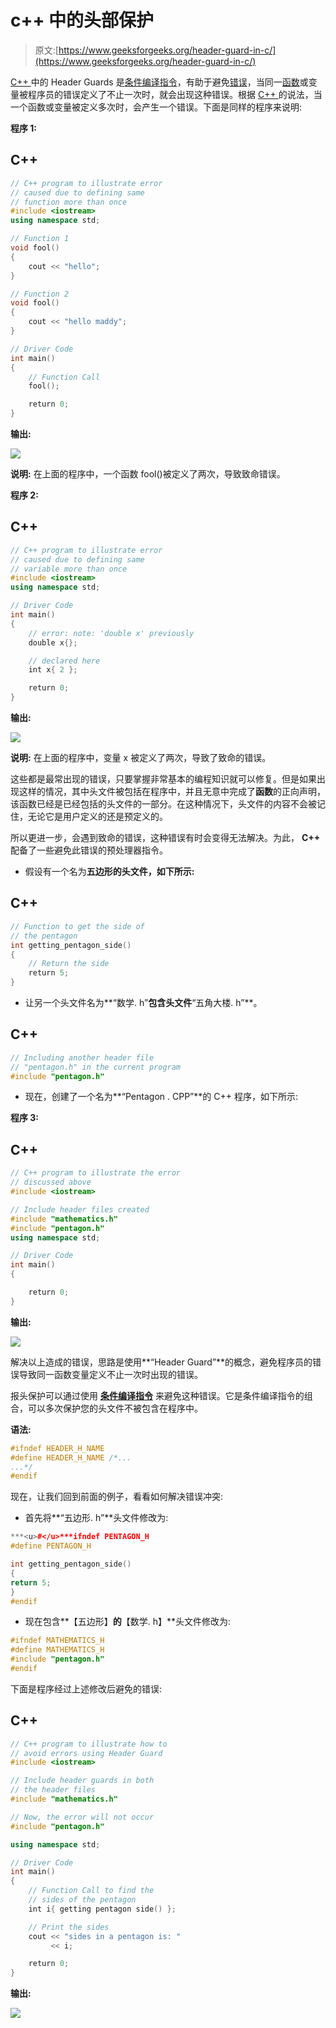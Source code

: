 # c++ 中的头部保护

> 原文:[https://www.geeksforgeeks.org/header-guard-in-c/](https://www.geeksforgeeks.org/header-guard-in-c/)

[C++ ](https://www.geeksforgeeks.org/c-plus-plus/) 中的 Header Guards 是[条件编译指令](https://www.geeksforgeeks.org/cpp-preprocessor-directives-set-2/)，有助于避免[错误](https://www.geeksforgeeks.org/errors-in-cc/)，当同一[函数](https://www.geeksforgeeks.org/functions-in-c/)或变量被程序员的错误定义了不止一次时，就会出现这种错误。根据 [C++ ](https://www.geeksforgeeks.org/c-plus-plus/) 的说法，当一个函数或变量被定义多次时，会产生一个错误。下面是同样的程序来说明:

**程序 1:**

## C++

```cpp
// C++ program to illustrate error
// caused due to defining same
// function more than once
#include <iostream>
using namespace std;

// Function 1
void fool()
{
    cout << "hello";
}

// Function 2
void fool()
{
    cout << "hello maddy";
}

// Driver Code
int main()
{
    // Function Call
    fool();

    return 0;
}
```

**输出:**

![](img/9fbbecd4bddf231c028627dc68c06279.png)

**说明:**
在上面的程序中，一个函数 fool()被定义了两次，导致致命错误。

**程序 2:**

## C++

```cpp
// C++ program to illustrate error
// caused due to defining same
// variable more than once
#include <iostream>
using namespace std;

// Driver Code
int main()
{
    // error: note: 'double x' previously
    double x{};

    // declared here
    int x{ 2 };

    return 0;
}
```

**输出:**

![](img/129143b31a7ba661ffedc5dd87070eef.png)

**说明:**
在上面的程序中，变量 x 被定义了两次，导致了致命的错误。

这些都是最常出现的错误，只要掌握非常基本的编程知识就可以修复。但是如果出现这样的情况，其中[](https://www.geeksforgeeks.org/write-header-file-c/)头文件被包括在程序中，并且无意中完成了**函数**的正向声明，该函数已经是已经包括的头文件的一部分。在这种情况下，头文件的内容不会被记住，无论它是用户定义的还是预定义的。

所以更进一步，会遇到致命的错误，这种错误有时会变得无法解决。为此， **C++** 配备了一些避免此错误的预处理器指令。

*   假设有一个名为**五边形的头文件，如下所示:**

## C++

```cpp
// Function to get the side of
// the pentagon
int getting_pentagon_side()
{
    // Return the side
    return 5;
}
```

*   让另一个头文件名为**“数学. h”**包含头文件**“五角大楼. h”**。

## C++

```cpp
// Including another header file
// "pentagon.h" in the current program
#include "pentagon.h"
```

*   现在，创建了一个名为**“Pentagon . CPP”**的 C++ 程序，如下所示:

**程序 3:**

## C++

```cpp
// C++ program to illustrate the error
// discussed above
#include <iostream>

// Include header files created
#include "mathematics.h"
#include "pentagon.h"
using namespace std;

// Driver Code
int main()
{

    return 0;
}
```

**输出:**

![](img/f6eac70d0ce3ab438c4adb8c2fc7bc44.png)

解决以上造成的错误，思路是使用**“Header Guard”**的概念，避免程序员的错误导致同一函数变量定义不止一次时出现的错误。

报头保护可以通过使用 [**条件编译指令**](https://www.geeksforgeeks.org/cpp-preprocessor-directives-set-2/) 来避免这种错误。它是条件编译指令的组合，可以多次保护您的头文件不被包含在程序中。

**语法:**

```cpp
#ifndef HEADER_H_NAME
#define HEADER_H_NAME /*...
...*/
#endif

```

现在，让我们回到前面的例子，看看如何解决错误冲突:

*   首先将**“五边形. h”**头文件修改为:

```cpp
***<u>#</u>***ifndef PENTAGON_H
#define PENTAGON_H

int getting_pentagon_side()
{ 
return 5;
}
#endif

```

*   现在包含**【五边形】**的**【数学. h】**头文件修改为:

```cpp
#ifndef MATHEMATICS_H
#define MATHEMATICS_H
#include "pentagon.h"
#endif

```

下面是程序经过上述修改后避免的错误:

## C++

```cpp
// C++ program to illustrate how to
// avoid errors using Header Guard
#include <iostream>

// Include header guards in both
// the header files
#include "mathematics.h"

// Now, the error will not occur
#include "pentagon.h"

using namespace std;

// Driver Code
int main()
{
    // Function Call to find the
    // sides of the pentagon
    int i{ getting pentagon side() };

    // Print the sides
    cout << "sides in a pentagon is: "
         << i;

    return 0;
}
```

**输出:**

![](img/f9c96edfe95f910b2fbeb76be1db7464.png)